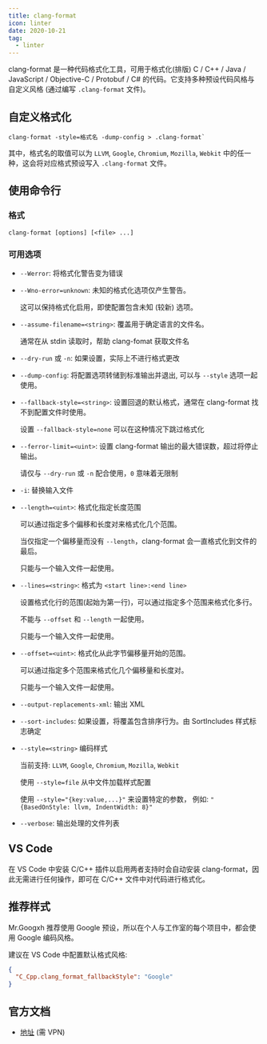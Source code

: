 ```yaml
---
title: clang-format
icon: linter
date: 2020-10-21
tag:
  - linter
---
```


clang-format 是一种代码格式化工具，可用于格式化(排版) C / C++ / Java / JavaScript / Objective-C / Protobuf / C# 的代码。它支持多种预设代码风格与自定义风格 (通过编写 `.clang-format` 文件)。

<!-- more -->

## 自定义格式化

```shell
clang-format -style=格式名 -dump-config > .clang-format`
```

其中，格式名的取值可以为 `LLVM`, `Google`, `Chromium`, `Mozilla`, `Webkit` 中的任一种，这会将对应格式预设写入 `.clang-format` 文件。

## 使用命令行

### 格式

```shell
clang-format [options] [<file> ...]
```

### 可用选项

- `--Werror`: 将格式化警告变为错误
- `--Wno-error=unknown`: 未知的格式化选项仅产生警告。

  这可以保持格式化启用，即使配置包含未知 (较新) 选项。

- `--assume-filename=<string>`: 覆盖用于确定语言的文件名。

  通常在从 stdin 读取时，帮助 clang-fomat 获取文件名

- `--dry-run` 或 `-n`: 如果设置，实际上不进行格式更改
- `--dump-config`: 将配置选项转储到标准输出并退出, 可以与 `--style` 选项一起使用。

- `--fallback-style=<string>`: 设置回退的默认格式，通常在 clang-format 找不到配置文件时使用。

  设置 `--fallback-style=none` 可以在这种情况下跳过格式化

- `--ferror-limit=<uint>`: 设置 clang-format 输出的最大错误数，超过将停止输出。

  请仅与 `--dry-run` 或 `-n` 配合使用，`0` 意味着无限制

- `-i`: 替换输入文件

- `--length=<uint>`: 格式化指定长度范围

  可以通过指定多个偏移和长度对来格式化几个范围。

  当仅指定一个偏移量而没有 `--length`，clang-format 会一直格式化到文件的最后。

  只能与一个输入文件一起使用。

- `--lines=<string>`: 格式为 `<start line>:<end line>`

  设置格式化行的范围(起始为第一行)，可以通过指定多个范围来格式化多行。

  不能与 `--offset` 和 `--length` 一起使用。

  只能与一个输入文件一起使用。

- `--offset=<uint>`: 格式化从此字节偏移量开始的范围。

  可以通过指定多个范围来格式化几个偏移量和长度对。

  只能与一个输入文件一起使用。

- `--output-replacements-xml`: 输出 XML

- `--sort-includes`: 如果设置，将覆盖包含排序行为。由 SortIncludes 样式标志确定

- `--style=<string>` 编码样式

  当前支持: `LLVM`, `Google`, `Chromium`, `Mozilla`, `Webkit`

  使用 `--style=file` 从中文件加载样式配置

  使用 `--style="{key:value,...}"` 来设置特定的参数，
  例如: `"{BasedOnStyle: llvm, IndentWidth: 8}"`

- `--verbose`: 输出处理的文件列表

## VS Code

在 VS Code 中安装 C/C++ 插件以启用两者支持时会自动安装 clang-format，因此无需进行任何操作，即可在 C/C++ 文件中对代码进行格式化。

## 推荐样式

Mr.Googxh 推荐使用 Google 预设，所以在个人与工作室的每个项目中，都会使用 Google 编码风格。

建议在 VS Code 中配置默认格式风格:

```json
{
  "C_Cpp.clang_format_fallbackStyle": "Google"
}
```

## 官方文档

- [地址](http://clang.llvm.org/docs/ClangFormat.html) (需 VPN)
